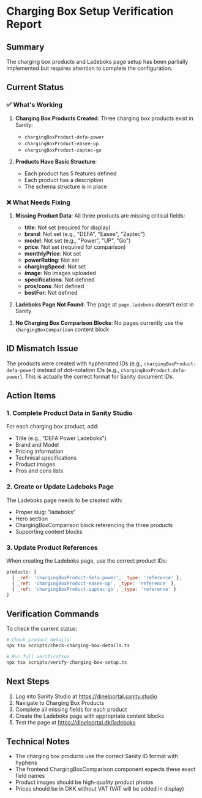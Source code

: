 # Charging Box Setup Verification Report

## Summary
The charging box products and Ladeboks page setup has been partially implemented but requires attention to complete the configuration.

## Current Status

### ✅ What's Working
1. **Charging Box Products Created**: Three charging box products exist in Sanity:
   - `chargingBoxProduct-defa-power`
   - `chargingBoxProduct-easee-up`
   - `chargingBoxProduct-zaptec-go`

2. **Products Have Basic Structure**:
   - Each product has 5 features defined
   - Each product has a description
   - The schema structure is in place

### ❌ What Needs Fixing

1. **Missing Product Data**: All three products are missing critical fields:
   - **title**: Not set (required for display)
   - **brand**: Not set (e.g., "DEFA", "Easee", "Zaptec")
   - **model**: Not set (e.g., "Power", "UP", "Go")
   - **price**: Not set (required for comparison)
   - **monthlyPrice**: Not set
   - **powerRating**: Not set
   - **chargingSpeed**: Not set
   - **image**: No images uploaded
   - **specifications**: Not defined
   - **pros/cons**: Not defined
   - **bestFor**: Not defined

2. **Ladeboks Page Not Found**: The page at `page.ladeboks` doesn't exist in Sanity

3. **No Charging Box Comparison Blocks**: No pages currently use the `chargingBoxComparison` content block

## ID Mismatch Issue
The products were created with hyphenated IDs (e.g., `chargingBoxProduct-defa-power`) instead of dot-notation IDs (e.g., `chargingBoxProduct.defa-power`). This is actually the correct format for Sanity document IDs.

## Action Items

### 1. Complete Product Data in Sanity Studio
For each charging box product, add:
- Title (e.g., "DEFA Power Ladeboks")
- Brand and Model
- Pricing information
- Technical specifications
- Product images
- Pros and cons lists

### 2. Create or Update Ladeboks Page
The Ladeboks page needs to be created with:
- Proper slug: "ladeboks"
- Hero section
- ChargingBoxComparison block referencing the three products
- Supporting content blocks

### 3. Update Product References
When creating the Ladeboks page, use the correct product IDs:
```javascript
products: [
  { _ref: 'chargingBoxProduct-defa-power', _type: 'reference' },
  { _ref: 'chargingBoxProduct-easee-up', _type: 'reference' },
  { _ref: 'chargingBoxProduct-zaptec-go', _type: 'reference' }
]
```

## Verification Commands

To check the current status:
```bash
# Check product details
npx tsx scripts/check-charging-box-details.ts

# Run full verification
npx tsx scripts/verify-charging-box-setup.ts
```

## Next Steps
1. Log into Sanity Studio at https://dinelportal.sanity.studio
2. Navigate to Charging Box Products
3. Complete all missing fields for each product
4. Create the Ladeboks page with appropriate content blocks
5. Test the page at https://dinelportal.dk/ladeboks

## Technical Notes
- The charging box products use the correct Sanity ID format with hyphens
- The frontend ChargingBoxComparison component expects these exact field names
- Product images should be high-quality product photos
- Prices should be in DKK without VAT (VAT will be added in display)